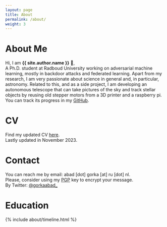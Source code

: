 ```yaml
---
layout: page
title: About
permalink: /about/
weight: 3
---
```


# **About Me**

Hi, I am **{{ site.author.name }}** :wave:,<br> A Ph.D. student at Radboud University working on adversarial machine learning, mostly in backdoor attacks and federated learning. Apart from my research, I am very passionate about science in general and, in particular, astronomy. Related to this, and as a side project, I am developing an autonomous telescope that can take pictures of the sky and track stellar objects by reusing old stepper motors from a 3D printer and a raspberry pi. You can track its progress in my <a href="https://github.com/GorkaAbad/Telescope">GitHub</a>.

# **CV**
Find my updated CV <a href="../CV.pdf">here</a>.
<br>
Lastly updated in November 2023.

# **Contact**
You can reach me by email: abad [dot] gorka [at] ru [dot] nl. 
<br>
Please, consider using my <a href="../abad.gorka@ru.nl_pk.asc">PGP</a> key to encrypt your message.
<br>
By Twitter: <a href="https://twitter.com/gorkaabad_">@gorkaabad_</a>

# **Education**

<div class="row">
{% include about/timeline.html %}
</div>
